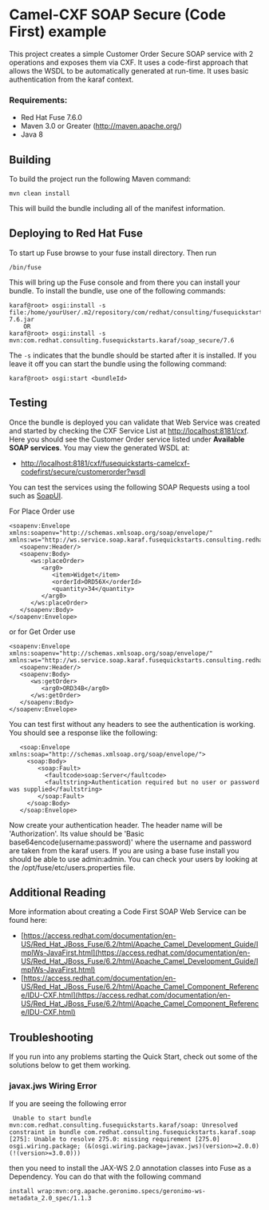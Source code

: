 Camel-CXF SOAP Secure (Code First) example
====================================
This project creates a simple Customer Order Secure SOAP service with 2 operations and exposes them via CXF. It uses a code-first approach that allows the WSDL to be automatically generated at run-time.  It uses basic authentication from the karaf context. 
 
### Requirements:
 * Red Hat Fuse 7.6.0 
 * Maven 3.0 or Greater (http://maven.apache.org/)
 * Java 8
 
Building
-----------------------
To build the project run the following Maven command: 
 
	mvn clean install
 
This will build the bundle including all of the manifest information. 

Deploying to Red Hat Fuse
-----------------------
To start up Fuse browse to your fuse install directory. Then run
     
	/bin/fuse

This will bring up the Fuse console and from there you can install your bundle. To install the bundle, use one of the following commands:
 
	karaf@root> osgi:install -s file:/home/yourUser/.m2/repository/com/redhat/consulting/fusequickstarts/karaf/soap_secure/7.6/soap_secure-7.6.jar
        OR
	karaf@root> osgi:install -s mvn:com.redhat.consulting.fusequickstarts.karaf/soap_secure/7.6
 
The `-s` indicates that the bundle should be started after it is installed. If you leave it off you can start the bundle using the following command:
    
	karaf@root> osgi:start <bundleId>

Testing
-----------------------
Once the bundle is deployed you can validate that Web Service was created and started by checking the CXF Service List at [http://localhost:8181/cxf](http://localhost:8181/cxf). Here you should see the Customer Order service listed under **Available SOAP services**. You may view the generated WSDL at:

- [http://localhost:8181/cxf/fusequickstarts-camelcxf-codefirst/secure/customerorder?wsdl](http://localhost:8181/cxf/fusequickstarts-camelcxf-codefirst/secure/customerorder?wsdl)

You can test the services using the following SOAP Requests using a tool such as [SoapUI](http://www.soapui.org/).

For Place Order use 

	<soapenv:Envelope xmlns:soapenv="http://schemas.xmlsoap.org/soap/envelope/" xmlns:ws="http://ws.service.soap.karaf.fusequickstarts.consulting.redhat.com/">
	   <soapenv:Header/>
	   <soapenv:Body>
	      <ws:placeOrder>
	         <arg0>
	            <item>Widget</item>
	            <orderId>ORD56X</orderId>
	            <quantity>34</quantity>
	         </arg0>
	      </ws:placeOrder>
	   </soapenv:Body>
	</soapenv:Envelope>

or for Get Order use

	<soapenv:Envelope xmlns:soapenv="http://schemas.xmlsoap.org/soap/envelope/" xmlns:ws="http://ws.service.soap.karaf.fusequickstarts.consulting.redhat.com/">
	   <soapenv:Header/>
	   <soapenv:Body>
	      <ws:getOrder>
	         <arg0>ORD34B</arg0>
	      </ws:getOrder>
	   </soapenv:Body>
	</soapenv:Envelope>

You can test first without any headers to see the authentication is working.  You should see a response like the following:

       <soap:Envelope xmlns:soap="http://schemas.xmlsoap.org/soap/envelope/">
         <soap:Body>
            <soap:Fault>
              <faultcode>soap:Server</faultcode>
              <faultstring>Authentication required but no user or password was supplied</faultstring>
            </soap:Fault>
         </soap:Body>
       </soap:Envelope>

Now create your authentication header. The header name will be 'Authorization'.  Its value should be 'Basic base64encode(username:password)' where the username and password are taken from the karaf users.  If you are using a base fuse install you should be able to use admin:admin.  You can check your users by looking at the /opt/fuse/etc/users.properties file. 

Additional Reading
-----------------------
More information about creating a Code First SOAP Web Service can be found here:

- [https://access.redhat.com/documentation/en-US/Red_Hat_JBoss_Fuse/6.2/html/Apache_Camel_Development_Guide/ImplWs-JavaFirst.html](https://access.redhat.com/documentation/en-US/Red_Hat_JBoss_Fuse/6.2/html/Apache_Camel_Development_Guide/ImplWs-JavaFirst.html)
- [https://access.redhat.com/documentation/en-US/Red_Hat_JBoss_Fuse/6.2/html/Apache_Camel_Component_Reference/IDU-CXF.html](https://access.redhat.com/documentation/en-US/Red_Hat_JBoss_Fuse/6.2/html/Apache_Camel_Component_Reference/IDU-CXF.html)

Troubleshooting
-----------------------
If you run into any problems starting the Quick Start, check out some of the solutions below to get them working.

### javax.jws Wiring Error
If you are seeing the following error

	 Unable to start bundle mvn:com.redhat.consulting.fusequickstarts.karaf/soap: Unresolved constraint in bundle com.redhat.consulting.fusequickstarts.karaf.soap [275]: Unable to resolve 275.0: missing requirement [275.0] osgi.wiring.package; (&(osgi.wiring.package=javax.jws)(version>=2.0.0)(!(version>=3.0.0)))

then you need to install the JAX-WS 2.0 annotation classes into Fuse as a Dependency. You can do that with the following command

	install wrap:mvn:org.apache.geronimo.specs/geronimo-ws-metadata_2.0_spec/1.1.3

